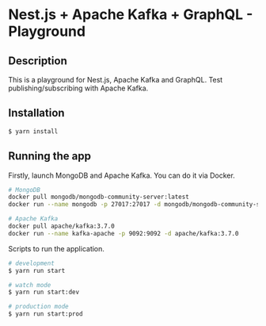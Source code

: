 # Nest.js + Apache Kafka + GraphQL - Playground
## Description
This is a playground for Nest.js, Apache Kafka and GraphQL.
Test publishing/subscribing with Apache Kafka.

## Installation

```bash
$ yarn install
```

## Running the app

Firstly, launch MongoDB and Apache Kafka. You can do it via Docker.
```bash
# MongoDB
docker pull mongodb/mongodb-community-server:latest
docker run --name mongodb -p 27017:27017 -d mongodb/mongodb-community-server:latest

# Apache Kafka
docker pull apache/kafka:3.7.0
docker run --name kafka-apache -p 9092:9092 -d apache/kafka:3.7.0
```

Scripts to run the application.
```bash
# development
$ yarn run start

# watch mode
$ yarn run start:dev

# production mode
$ yarn run start:prod
```
